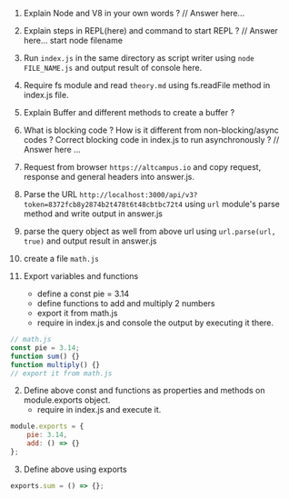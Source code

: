 1. Explain Node and V8 in your own words ?
   // Answer here...

2. Explain steps in REPL(here) and command to start REPL ?
   // Answer here...
   start node filename

3. Run `index.js` in the same directory as script writer using `node FILE_NAME.js` and output result of console here.

4. Require fs module and read `theory.md` using fs.readFile method in index.js file.

5. Explain Buffer and different methods to create a buffer ?

6. What is blocking code ? How is it different from non-blocking/async codes ? Correct blocking code in index.js to run asynchronously ?
   // Answer here ...

7. Request from browser `https://altcampus.io` and copy request, response and general headers into answer.js.

8. Parse the URL `http://localhost:3000/api/v3?token=8372fcb8y2874b2t478t6t48cbtbc72t4` using `url` module's parse method and write output in answer.js

9. parse the query object as well from above url using `url.parse(url, true)` and output result in answer.js

10. create a file `math.js`
11. Export variables and functions
    - define a const pie = 3.14
    - define functions to add and multiply 2 numbers
    - export it from math.js
    - require in index.js and console the output by executing it there.

```js
// math.js
const pie = 3.14;
function sum() {}
function multiply() {}
// export it from math.js
```

2. Define above const and functions as properties and methods on module.exports object.
    - require in index.js and execute it.

```js
module.exports = {
	pie: 3.14,
	add: () => {}
};
```

3. Define above using exports

```js
exports.sum = () => {};
```
